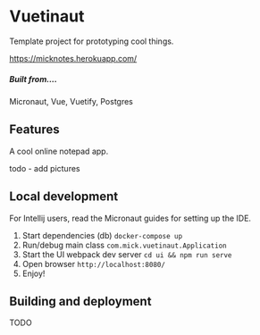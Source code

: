 # Vuetinaut

Template project for prototyping cool things.

https://micknotes.herokuapp.com/


##### Built from....
Micronaut, Vue, Vuetify, Postgres

## Features

A cool online notepad app.

todo - add pictures

## Local development
For Intellij users, read the Micronaut guides for setting up the IDE.

1. Start dependencies (db) ```docker-compose up```
2. Run/debug main class ```com.mick.vuetinaut.Application```
3. Start the UI webpack dev server ```cd ui && npm run serve```
4. Open browser ```http://localhost:8080/```
5. Enjoy!

## Building and deployment
TODO

